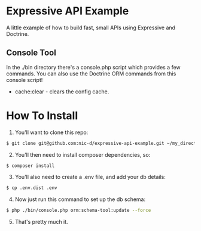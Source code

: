 Expressive API Example
===================

A little example of how to build fast, small APIs using Expressive and Doctrine.

## Console Tool
In the ./bin directory there's a console.php script which provides a few commands.
You can also use the Doctrine ORM commands from this console script!

- cache:clear - clears the config cache.

# How To Install
1) You'll want to clone this repo:
```bash
$ git clone git@github.com:nic-d/expressive-api-example.git ~/my_directory
```

2) You'll then need to install composer dependencies, so:
```bash
$ composer install
```

3) You'll also need to create a .env file, and add your db details:
```bash
$ cp .env.dist .env
```

4) Now just run this command to set up the db schema:
```bash
$ php ./bin/console.php orm:schema-tool:update --force
```

5) That's pretty much it.